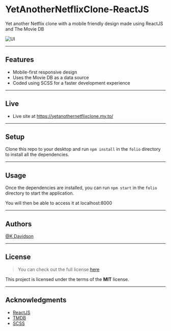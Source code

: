 # YetAnotherNetflixClone-ReactJS

Yet another Netflix clone with a mobile friendly design made using ReactJS and The Movie DB

![UI](https://i.postimg.cc/Yq4YbYdw/ezgif-com-gif-maker-4.gif)

---

## Features

-   Mobile-first responsive design
-   Uses the Movie DB as a data source
-   Coded using SCSS for a faster development experience

---

## Live

-   Live site at https://yetanothernetflixclone.my.to/

---

## Setup

Clone this repo to your desktop and run `npm install` in the `folio` directory to install all the dependencies.

---

## Usage

Once the dependencies are installed, you can run `npm start` in the `folio` directory to start the application.

You will then be able to access it at localhost:8000

---

## Authors

[@K Davidson](mailto:kaushdavidson@icloud.com)

---

## License

> You can check out the full license [here](LICENSE)

This project is licensed under the terms of the **MIT** license.

---

## Acknowledgments

-   [ReactJS](https://reactjs.org/docs/getting-started.html)
-   [TMDB](https://developers.themoviedb.org/3/getting-started)
-   [SCSS](https://sass-lang.com/documentation)
